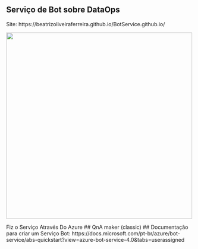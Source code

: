 ## Serviço de Bot sobre DataOps
<p>Site: https://beatrizoliveiraferreira.github.io/BotService.github.io/</p>
<img src = "https://cdn.pixabay.com/photo/2019/03/21/15/51/chatbot-4071274_1280.jpg" width=500 />
<p></p>
<p></p>
Fiz o Serviço Através Do Azure ## QnA maker (classic)
## Documentação para criar um Serviço Bot: 
https://docs.microsoft.com/pt-br/azure/bot-service/abs-quickstart?view=azure-bot-service-4.0&tabs=userassigned


